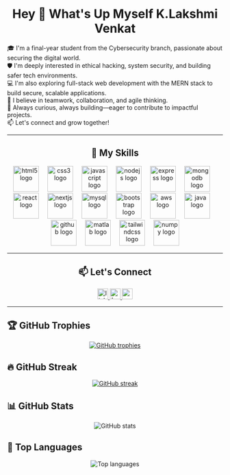 <h1 align="center">Hey 👋 What's Up Myself K.Lakshmi Venkat</h1>

<p>
🎓 I'm a final-year student from the Cybersecurity branch, passionate about securing the digital world.<br>
🛡️ I'm deeply interested in ethical hacking, system security, and building safer tech environments.<br>
💻 I'm also exploring full-stack web development with the MERN stack to build secure, scalable applications.<br>
🤝 I believe in teamwork, collaboration, and agile thinking.<br>
🚀 Always curious, always building—eager to contribute to impactful projects.<br>
📫 Let's connect and grow together!
</p>

---

<h2 align="center">💼 My Skills</h2>

<div align="center">
  <img src="https://cdn.jsdelivr.net/gh/devicons/devicon/icons/html5/html5-original-wordmark.svg" height="60" alt="html5 logo" />
  <img width="12" />
  <img src="https://cdn.jsdelivr.net/gh/devicons/devicon/icons/css3/css3-original-wordmark.svg" height="60" alt="css3 logo" />
  <img width="12" />
  <img src="https://cdn.jsdelivr.net/gh/devicons/devicon/icons/javascript/javascript-original.svg" height="60" alt="javascript logo" />
  <img width="12" />
  <img src="https://cdn.jsdelivr.net/gh/devicons/devicon/icons/nodejs/nodejs-original-wordmark.svg" height="60" alt="nodejs logo" />
  <img width="12" />
  <img src="https://cdn.jsdelivr.net/gh/devicons/devicon/icons/express/express-original.svg" height="60" alt="express logo" />
  <img width="12" />
  <img src="https://cdn.jsdelivr.net/gh/devicons/devicon/icons/mongodb/mongodb-original-wordmark.svg" height="60" alt="mongodb logo" />
  <img width="12" />
  <img src="https://cdn.jsdelivr.net/gh/devicons/devicon/icons/react/react-original-wordmark.svg" height="60" alt="react logo" />
  <img width="12" />
  <img src="https://cdn.jsdelivr.net/gh/devicons/devicon/icons/nextjs/nextjs-original-wordmark.svg" height="60" alt="nextjs logo" />
  <img width="12" />
  <img src="https://cdn.jsdelivr.net/gh/devicons/devicon/icons/mysql/mysql-original-wordmark.svg" height="60" alt="mysql logo" />
  <img width="12" />
  <img src="https://cdn.jsdelivr.net/gh/devicons/devicon/icons/bootstrap/bootstrap-original-wordmark.svg" height="60" alt="bootstrap logo" />
  <img width="12" />
  <img src="https://cdn.jsdelivr.net/gh/devicons/devicon/icons/amazonwebservices/amazonwebservices-original-wordmark.svg" height="60" alt="aws logo" />
  <img width="12" />
  <img src="https://cdn.jsdelivr.net/gh/devicons/devicon/icons/java/java-original-wordmark.svg" height="60" alt="java logo" />
  <img width="12" />
  <img src="https://cdn.jsdelivr.net/gh/devicons/devicon/icons/github/github-original-wordmark.svg" height="60" alt="github logo" />
  <img width="12" />
  <img src="https://cdn.jsdelivr.net/gh/devicons/devicon/icons/matlab/matlab-original.svg" height="60" alt="matlab logo" />
  <img width="12" />
  <img src="https://cdn.jsdelivr.net/gh/devicons/devicon/icons/tailwindcss/tailwindcss-original-wordmark.svg" height="60" alt="tailwindcss logo" />
  <img width="12" />
  <img src="https://cdn.jsdelivr.net/gh/devicons/devicon/icons/numpy/numpy-original-wordmark.svg" height="60" alt="numpy logo" />
</div>

---

<h2 align="center">📫 Let's Connect</h2>

<div align="center">
  <a href="https://www.linkedin.com/in/kalerilakshmivenkat/" target="_blank">
    <img src="https://img.shields.io/static/v1?message=LinkedIn&logo=linkedin&label=&color=0077B5&logoColor=white&labelColor=&style=for-the-badge" height="25" alt="linkedin logo" />
  </a>
  <a href="https://www.hackerrank.com/" target="_blank">
    <img src="https://img.shields.io/static/v1?message=HackerRank&logo=hackerrank&label=&color=2EC866&logoColor=white&labelColor=&style=for-the-badge" height="25" alt="hackerrank logo" />
  </a>
  <a href="mailto:kalerilakshmivenkat@gmail.com" target="_blank">
    <img src="https://img.shields.io/static/v1?message=Gmail&logo=gmail&label=&color=D14836&logoColor=white&labelColor=&style=for-the-badge" height="25" alt="gmail logo" />
  </a>
</div>

---

## 🏆 GitHub Trophies
<p align="center">
  <a href="https://github.com/KaleriLakshmivenkat" target="_blank">
    <img src="https://github-profile-trophy.vercel.app/?username=KaleriLakshmivenkat&theme=radical&margin-w=10&no-frame=true" alt="GitHub trophies" />
  </a>
</p>

## 🔥 GitHub Streak
<p align="center">
  <a href="https://github.com/KaleriLakshmivenkat" target="_blank">
    <img src="https://github-readme-streak-stats.herokuapp.com?user=KaleriLakshmivenkat&theme=radical" alt="GitHub streak" />
  </a>
</p>

## 📊 GitHub Stats
<p align="center">
  <img src="https://github-readme-stats.vercel.app/api?username=KaleriLakshmivenkat&show_icons=true&theme=radical" alt="GitHub stats" />
</p>

## 📘 Top Languages
<p align="center">
  <img src="https://github-readme-stats.vercel.app/api/top-langs/?username=KaleriLakshmivenkat&layout=compact&theme=radical" alt="Top languages" />
</p>
